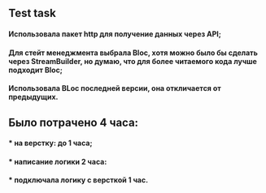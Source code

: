 ## Test task

#### Использовала пакет http для получение данных через API;
#### Для стейт менеджмента выбрала Bloc, хотя можно было бы сделать через StreamBuilder, но думаю, что для более читаемого кода лучше подходит Bloc;
#### Использовала BLoc последней версии, она откличается от предыдущих.

## Было потрачено 4 часа:
#### * на верстку: до 1 часа;
#### * написание логики 2 часа:
#### * подключала логику с версткой 1 час.